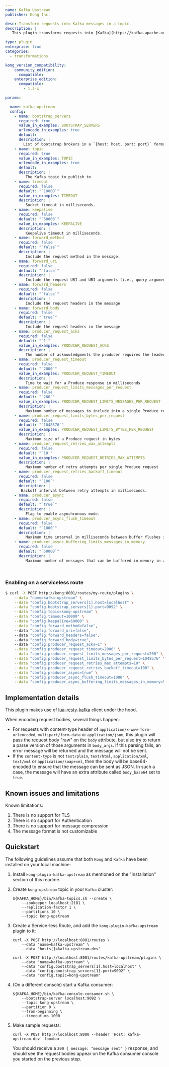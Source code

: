 ```yaml
---
name: Kafka Upstream
publisher: Kong Inc.

desc: Transform requests into Kafka messages in a topic.
description: |
   This plugin transforms requests into [Kafka](https://kafka.apache.org/) messages in a topic.

type: plugin
enterprise: true
categories:
  - transformations

kong_version_compatibility:
    community_edition:
      compatible:
    enterprise_edition:
      compatible:
        - 1.3-x

params:

  name: kafka-upstream
  config:
    - name: bootstrap_servers
      required: true
      value_in_examples: BOOTSTRAP_SERVERS
      urlencode_in_examples: true
      default:
      description: | 
        List of bootstrap brokers in a `{host: host, port: port}` format.
    - name: topic
      required: true
      value_in_examples: TOPIC
      urlencode_in_examples: true
      default:
      description: |
         The Kafka topic to publish to
    - name: timeout
      required: false
      default: "`10000`"
      value_in_examples: TIMEOUT
      description: |
         Socket timeout in milliseconds.
    - name: keepalive
      required: false
      default: "`60000`"
      value_in_examples: KEEPALIVE
      description: |
         Keepalive timeout in milliseconds.
    - name: forward_method
      required: false
      default: "`false`"
      description: | 
         Include the request method in the message.
    - name: forward_uri
      required: false
      default: "`false`"
      description: | 
         Include the request URI and URI arguments (i.e., query arguments) in the message.
    - name: forward_headers
      required: false
      default: "`false`"
      description: |
         Include the request headers in the message
    - name: forward_body
      required: false
      default: "`true`"
      description: |
         Include the request headers in the message
    - name: producer_request_acks
      required: false
      default: "`1`"
      value_in_examples: PRODUCER_REQUEST_ACKS
      description: |
         The number of acknowledgments the producer requires the leader to have received before considering a request complete. Allowed values are 0 for no acknowledgments, 1 for only the leader, and -1 for the full ISR
    - name: producer_request_timeout
      required: false
      default: "`2000`"
      value_in_examples: PRODUCER_REQUEST_TIMEOUT
      description: |
         Time to wait for a Produce response in milliseconds
    - name: producer_request_limits_messages_per_request
      required: false
      default: "`200`"
      value_in_examples: PRODUCER_REQUEST_LIMITS_MESSAGES_PER_REQUEST
      description: |
         Maximum number of messages to include into a single Produce request
    - name: producer_request_limits_bytes_per_request
      required: false
      default: "`1048576`"
      value_in_examples: PRODUCER_REQUEST_LIMITS_BYTES_PER_REQUEST
      description: |
         Maximum size of a Produce request in bytes
    - name: producer_request_retries_max_attempts
      required: false
      default: "`10`"
      value_in_examples: PRODUCER_REQUEST_RETRIES_MAX_ATTEMPTS
      description: |
         Maximum number of retry attempts per single Produce request
    - name: producer_request_retries_backoff_timeout
      required: false
      default: "`100`"
      description: |
       Backoff interval between retry attempts in milliseconds.
    - name: producer_async
      required: false
      default: "`true`"
      description: |
         Flag to enable asynchronous mode.
    - name: producer_async_flush_timeout
      required: false
      default: "`1000`"
      description: |
         Maximum time interval in milliseconds between buffer flushes in asynchronous mode.
    - name: producer_async_buffering_limits_messages_in_memory
      required: false
      default: "`50000`"
      description: |
         Maximum number of messages that can be buffered in memory in asynchronous mode.

---
```


### Enabling on a serviceless route

```bash
$ curl -X POST http://kong:8001/routes/my-route/plugins \
    --data "name=kafka-upstream" \
    --data "config.bootstrap_servers[1].host=localhost" \
    --data "config.bootstrap_servers[1].port=9092" \
    --data "config.topic=kong-upstream" \
    --data "config.timeout=10000" \
    --data "config.keepalive=60000" \
    --data "config.forward_method=false",
    --data "config.forward_uri=false",
    --data "config.forward_headers=false",
    --data "config.forward_body=true",
    --data "config.producer_request_acks=1" \
    --data "config.producer_request_timeout=2000" \
    --data "config.producer_request_limits_messages_per_request=200" \
    --data "config.producer_request_limits_bytes_per_request=1048576" \
    --data "config.producer_request_retries_max_attempts=10" \
    --data "config.producer_request_retries_backoff_timeout=100" \
    --data "config.producer_async=true" \
    --data "config.producer_async_flush_timeout=1000" \
    --data "config.producer_async_buffering_limits_messages_in_memory=50000"
```

## Implementation details

This plugin makes use of [lua-resty-kafka](https://github.com/doujiang24/lua-resty-kafka) client under the hood.

When encoding request bodies, several things happen:

* For requests with content-type header of `application/x-www-form-urlencoded`, `multipart/form-data`
  or `application/json`, this plugin will pass the request body "raw" on the `body` attribute, but also try
  to return a parse version of those arguments in `body_args`. If this parsing fails, an error message will be
  returned and the message will not be sent.
* If the `content-type` is not `text/plain`, `text/html`, `application/xml`, `text/xml` or `application/soap+xml`,
  then the body will be base64-encoded to ensure that the message can be sent as JSON. In such a case,
  the message will have an extra attribute called `body_base64` set to `true`.

## Known issues and limitations

Known limitations:

1. There is no support for TLS
2. There is no support for Authentication
3. There is no support for message compression
4. The message format is not customizable

## Quickstart

The following guidelines assume that both `Kong` and `Kafka` have been installed on your local machine:

1. Install `kong-plugin-kafka-upstream` as mentioned on the "Installation" section of this readme.

2. Create `kong-upstream` topic in your `Kafka` cluster:

    ```
    ${KAFKA_HOME}/bin/kafka-topics.sh --create \
        --zookeeper localhost:2181 \
        --replication-factor 1 \
        --partitions 10 \
        --topic kong-upstream
    ```

3. Create a Service-less Route, and add the `kong-plugin-kafka-upstream` plugin to it:

    ```
    curl -X POST http://localhost:8001/routes \
        --data "name=kafka-upstream" \
        --data "hosts[]=kafka-upstream.dev"
    ```

    ```
    curl -X POST http://localhost:8001/routes/kafka-upstream/plugins \
        --data "name=kafka-upstream" \
        --data "config.bootstrap_servers[1].host=localhost" \
        --data "config.bootstrap_servers[1].port=9092" \
        --data "config.topic=kong-upstream"
    ```

4. (On a different console) start a Kafka consumer:

    ```
    ${KAFKA_HOME}/bin/kafka-console-consumer.sh \
        --bootstrap-server localhost:9092 \
        --topic kong-upstream \
        --partition 0 \
        --from-beginning \
        --timeout-ms 1000
    ```

5. Make sample requests:

    ```
    curl -X POST http://localhost:8000 --header 'Host: kafka-upstream.dev' foo=bar
    ```

    You should receive a `200 { message: "message sent" }` response, and should see the request bodies appear on
    the Kafka consumer console you started on the previous step.
